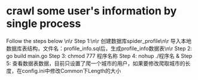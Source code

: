# crawl some user's information by single process

Follow the steps below \n\r
Step 1:\n\r
    创建数据库spider_profile\n\r
    导入本地数据库表结构，文件名：profile_info.sql后，生成profile_info数据表\n\r
Step 2:
    go build main.go 
Step 3:
    chmod 777 程序名称
Step 4:
    nohup ./程序名 &
Step 5:
    查看数据表数据，目前只设置了爬一个城市的用户，如果要修改爬取城市的长度，在config.ini中修改Common下Length的大小
